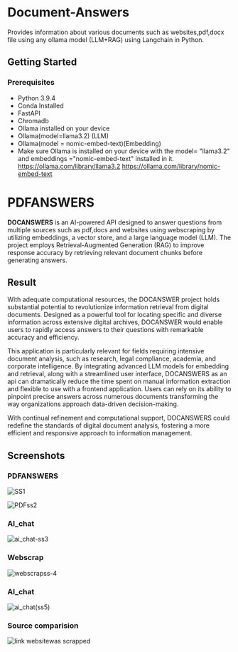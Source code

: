 # Document-Answers
Provides information about various documents such as websites,pdf,docx file using any ollama model (LLM+RAG) using Langchain in Python.

## Getting Started

### Prerequisites

- Python 3.9.4
- Conda Installed 
- FastAPI
- Chromadb
- Ollama installed on your device 
- Ollama(model=llama3.2) (LLM)
- Ollama(model = nomic-embed-text)(Embedding)
- Make sure Ollama is installed on your device with the model= "llama3.2" and embeddings ="nomic-embed-text" installed in it.
  https://ollama.com/library/llama3.2
  https://ollama.com/library/nomic-embed-text

# PDFANSWERS
**DOCANSWERS** is an AI-powered API designed to answer questions from multiple sources such as pdf,docs and websites using webscraping by utilizing embeddings, a vector store, and a large language model (LLM). The project employs Retrieval-Augmented Generation (RAG) to improve response accuracy by retrieving relevant document chunks before generating answers.

## Result 
With adequate computational resources, the DOCANSWER project holds substantial potential to revolutionize information retrieval from digital documents. Designed as a powerful tool for locating specific and diverse information across extensive digital archives, DOCANSWER would enable users to rapidly access answers to their questions with remarkable accuracy and efficiency.

This application is particularly relevant for fields requiring intensive document analysis, such as research, legal compliance, academia, and corporate intelligence. By integrating advanced LLM models for embedding and retrieval, along with a streamlined user interface, DOCANSWERS as an api can dramatically reduce the time spent on manual information extraction and flexible to use with a frontend application. Users can rely on its ability to pinpoint precise answers across numerous documents transforming the way organizations approach data-driven decision-making.

With continual refinement and computational support, DOCANSWERS could redefine the standards of digital document analysis, fostering a more efficient and responsive approach to information management.

## Screenshots

### PDFANSWERS
![SS1](https://github.com/user-attachments/assets/e06829c7-f362-47b5-8854-8dfe2c073415)

![PDFss2](https://github.com/user-attachments/assets/18747443-efbb-42c9-a5d2-81b094d35acb)

### AI_chat
![ai_chat-ss3](https://github.com/user-attachments/assets/f749e4f4-4164-42af-a35e-c673327b4f10)


### Webscrap


![webscrapss-4](https://github.com/user-attachments/assets/aa1baab8-a088-4b75-8a73-65ac4d5016c1)


### AI_chat
![ai_chat(ss5)](https://github.com/user-attachments/assets/84acd00f-cd12-4c68-aa7f-2f709384010a)

### Source comparision 
![link websitewas scrapped](https://github.com/user-attachments/assets/24f4b8dc-3f5e-430f-a98a-d5c9f4b1472b)




